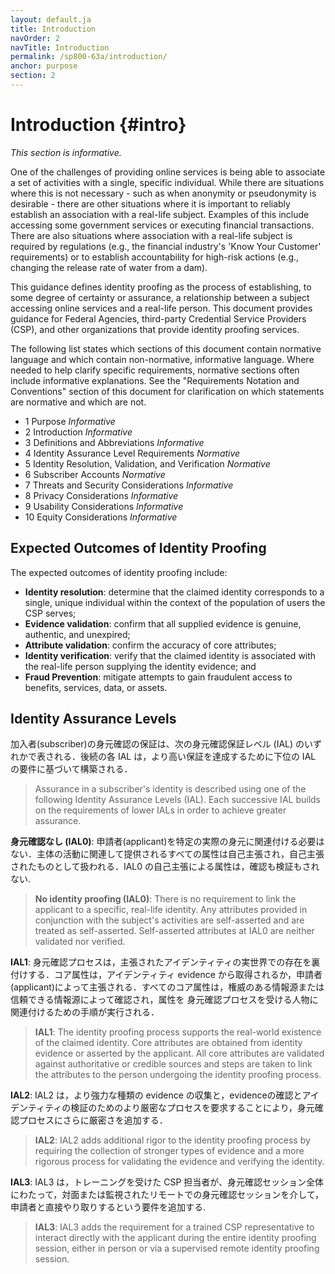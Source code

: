 ```yaml
---
layout: default.ja
title: Introduction
navOrder: 2
navTitle: Introduction
permalink: /sp800-63a/introduction/
anchor: purpose
section: 2
---
```


#  Introduction {#intro}

_This section is informative._

One of the challenges of providing online services is being able to associate a set of activities with a single, specific individual. While there are situations where this is not necessary - such as when anonymity or pseudonymity is desirable - there are other situations where it is important to reliably establish an association with a real-life subject. Examples of this include accessing some government services or executing financial transactions. There are also situations where association with a real-life subject is required by regulations (e.g., the financial industry's 'Know Your Customer' requirements) or to establish accountability for high-risk actions (e.g., changing the release rate of water from a dam).

This guidance defines identity proofing as the process of establishing, to some degree of certainty or assurance, a relationship between a subject accessing online services and a real-life person. This document provides guidance for Federal Agencies, third-party Credential Service Providers (CSP), and other organizations that provide identity proofing services.  

The following list states which sections of this document contain normative language and which contain non-normative, informative language.  Where needed to help clarify specific requirements, normative sections often include informative explanations.  See the "Requirements Notation and Conventions" section of this document for clarification on which statements are normative and which are not.  

- 1 Purpose _Informative_
- 2 Introduction _Informative_
- 3 Definitions and Abbreviations _Informative_
- 4 Identity Assurance Level Requirements _Normative_
- 5 Identity Resolution, Validation, and Verification _Normative_
- 6 Subscriber Accounts _Normative_
- 7 Threats and Security Considerations _Informative_
- 8 Privacy Considerations _Informative_
- 9 Usability Considerations _Informative_
- 10 Equity Considerations _Informative_

## Expected Outcomes of Identity Proofing

The expected outcomes of identity proofing include:

* **Identity resolution**: determine that the claimed identity corresponds to a single, unique individual within the context of the population of users the CSP serves;
* **Evidence validation**: confirm that all supplied evidence is genuine, authentic, and unexpired; 
* **Attribute validation**: confirm the accuracy of core attributes;
* **Identity verification**: verify that the claimed identity is associated with the real-life person supplying the identity evidence; and
* **Fraud Prevention**: mitigate attempts to gain fraudulent access to benefits, services, data, or assets. 

## Identity Assurance Levels

加入者(subscriber)の身元確認の保証は、次の身元確認保証レベル (IAL) のいずれかで表される．後続の各 IAL は，より高い保証を達成するために下位の IAL の要件に基づいて構築される．

> Assurance in a subscriber's identity is described using one of the following Identity Assurance Levels (IAL). Each successive IAL builds on the requirements of lower IALs in order to achieve greater assurance.   

**身元確認なし (IAL0)**: 申請者(applicant)を特定の実際の身元に関連付ける必要はない．主体の活動に関連して提供されるすべての属性は自己主張され，自己主張されたものとして扱われる．IAL0 の自己主張による属性は，確認も検証もされない.

> **No identity proofing (IAL0)**: There is no requirement to link the applicant to a specific, real-life identity. Any attributes provided in conjunction with the subject's activities are self-asserted and are treated as self-asserted. Self-asserted attributes at IAL0 are neither validated nor verified.

**IAL1**: 身元確認プロセスは，主張されたアイデンティティの実世界での存在を裏付けする．コア属性は，アイデンティティ evidence から取得されるか，申請者(applicant)によって主張される．すべてのコア属性は，権威のある情報源または信頼できる情報源によって確認され，属性を 身元確認プロセスを受ける人物に関連付けるための手順が実行される．

> **IAL1**: The identity proofing process supports the real-world existence of the claimed identity. Core attributes are obtained from identity evidence or asserted by the applicant.  All core attributes are validated against authoritative or credible sources and steps are taken to link the attributes to the person undergoing the identity proofing process.    

**IAL2**: IAL2 は，より強力な種類の evidence の収集と，evidenceの確認とアイデンティティの検証のためのより厳密なプロセスを要求することにより，身元確認プロセスにさらに厳密さを追加する．

> **IAL2**: IAL2 adds additional rigor to the identity proofing process by requiring the collection of stronger types of evidence and a more rigorous process for validating the evidence and verifying the identity. 

**IAL3**: IAL3 は，トレーニングを受けた CSP 担当者が、身元確認セッション全体にわたって，対面または監視されたリモートでの身元確認セッションを介して，申請者と直接やり取りするという要件を追加する.

> **IAL3**: IAL3 adds the requirement for a trained CSP representative to interact directly with the applicant during the entire identity proofing session, either in person or via a supervised remote identity proofing session.
